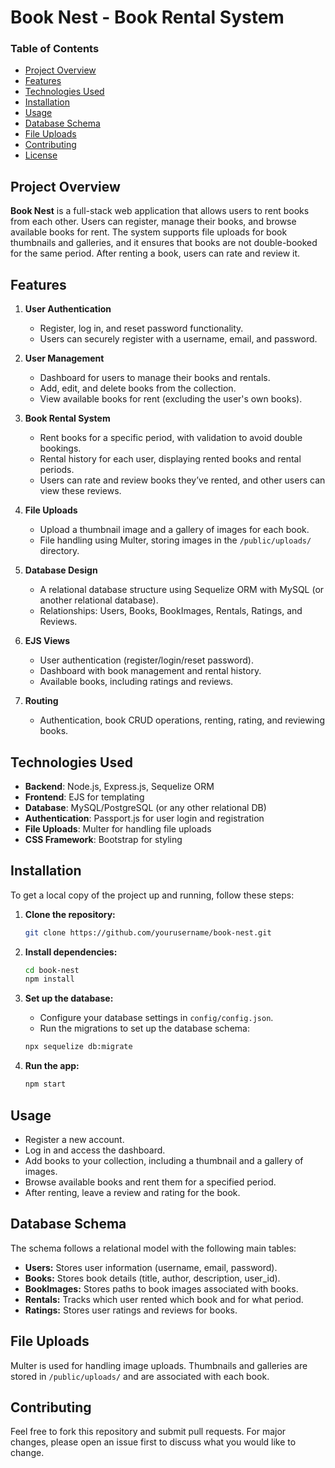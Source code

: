 # Book Nest - Book Rental System

### Table of Contents
- [Project Overview](#project-overview)
- [Features](#features)
- [Technologies Used](#technologies-used)
- [Installation](#installation)
- [Usage](#usage)
- [Database Schema](#database-schema)
- [File Uploads](#file-uploads)
- [Contributing](#contributing)
- [License](#license)

## Project Overview
**Book Nest** is a full-stack web application that allows users to rent books from each other. Users can register, manage their books, and browse available books for rent. The system supports file uploads for book thumbnails and galleries, and it ensures that books are not double-booked for the same period. After renting a book, users can rate and review it.

## Features

1. **User Authentication**
   - Register, log in, and reset password functionality.
   - Users can securely register with a username, email, and password.

2. **User Management**
   - Dashboard for users to manage their books and rentals.
   - Add, edit, and delete books from the collection.
   - View available books for rent (excluding the user's own books).

3. **Book Rental System**
   - Rent books for a specific period, with validation to avoid double bookings.
   - Rental history for each user, displaying rented books and rental periods.
   - Users can rate and review books they’ve rented, and other users can view these reviews.

4. **File Uploads**
   - Upload a thumbnail image and a gallery of images for each book.
   - File handling using Multer, storing images in the `/public/uploads/` directory.

5. **Database Design**
   - A relational database structure using Sequelize ORM with MySQL (or another relational database).
   - Relationships: Users, Books, BookImages, Rentals, Ratings, and Reviews.

6. **EJS Views**
   - User authentication (register/login/reset password).
   - Dashboard with book management and rental history.
   - Available books, including ratings and reviews.

7. **Routing**
   - Authentication, book CRUD operations, renting, rating, and reviewing books.

## Technologies Used
- **Backend**: Node.js, Express.js, Sequelize ORM
- **Frontend**: EJS for templating
- **Database**: MySQL/PostgreSQL (or any other relational DB)
- **Authentication**: Passport.js for user login and registration
- **File Uploads**: Multer for handling file uploads
- **CSS Framework**: Bootstrap for styling

## Installation

To get a local copy of the project up and running, follow these steps:

1. **Clone the repository:**
   ```bash
   git clone https://github.com/yourusername/book-nest.git
   ```

2. **Install dependencies:**
   ```bash
   cd book-nest
   npm install
   ```

3. **Set up the database:**
   - Configure your database settings in `config/config.json`.
   - Run the migrations to set up the database schema:
   ```bash
   npx sequelize db:migrate
   ```

4. **Run the app:**
   ```bash
   npm start
   ```

## Usage

- Register a new account.
- Log in and access the dashboard.
- Add books to your collection, including a thumbnail and a gallery of images.
- Browse available books and rent them for a specified period.
- After renting, leave a review and rating for the book.

## Database Schema

The schema follows a relational model with the following main tables:

- **Users:** Stores user information (username, email, password).
- **Books:** Stores book details (title, author, description, user_id).
- **BookImages:** Stores paths to book images associated with books.
- **Rentals:** Tracks which user rented which book and for what period.
- **Ratings:** Stores user ratings and reviews for books.

## File Uploads

Multer is used for handling image uploads. Thumbnails and galleries are stored in `/public/uploads/` and are associated with each book.

## Contributing

Feel free to fork this repository and submit pull requests. For major changes, please open an issue first to discuss what you would like to change.
